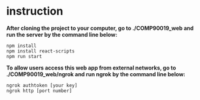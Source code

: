 # instruction

**After cloning the project to your computer, go to ./COMP90019_web and run the server by the command line below:**

```
npm install
npm install react-scripts
npm run start
```

**To allow users access this web app from external networks, go to ./COMP90019_web/ngrok and run ngrok by the command line below:**

```
ngrok authtoken [your key]
ngrok http [port number]
```



